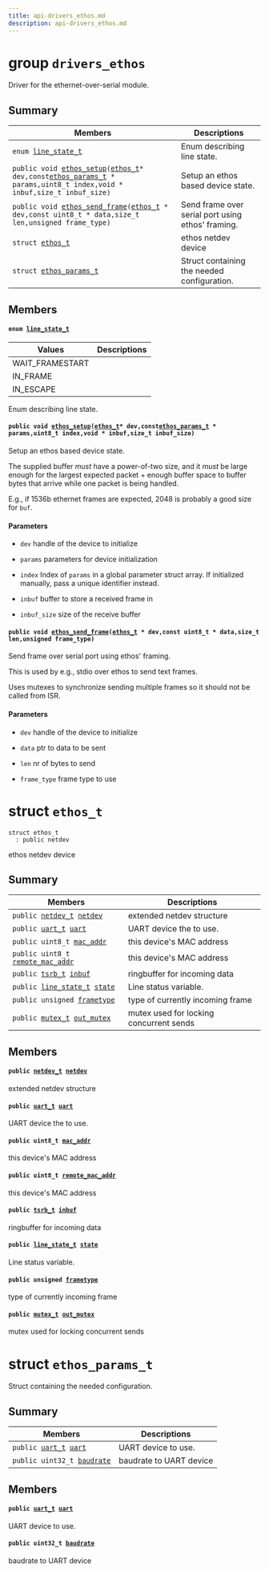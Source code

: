 ```yaml
---
title: api-drivers_ethos.md
description: api-drivers_ethos.md
---
```

# group `drivers_ethos` 

Driver for the ethernet-over-serial module.

## Summary

 Members                        | Descriptions                                
--------------------------------|---------------------------------------------
`enum `[`line_state_t`](#group__drivers__ethos_1ga55f4253a9885dff9bf3ab4e3131b5e45)            | Enum describing line state.
`public void `[`ethos_setup`](#group__drivers__ethos_1gae6d35008ae14fe18a0a56d60f4d47c8e)`(`[`ethos_t`](./doc/starlight-docs/src/content/docs/apidoc/api-drivers_ethos.md#structethos__t)` * dev,const `[`ethos_params_t`](./doc/starlight-docs/src/content/docs/apidoc/api-drivers_ethos.md#structethos__params__t)` * params,uint8_t index,void * inbuf,size_t inbuf_size)`            | Setup an ethos based device state.
`public void `[`ethos_send_frame`](#group__drivers__ethos_1gadb9bc46ab8a39cc605210402c12fa2b8)`(`[`ethos_t`](./doc/starlight-docs/src/content/docs/apidoc/api-drivers_ethos.md#structethos__t)` * dev,const uint8_t * data,size_t len,unsigned frame_type)`            | Send frame over serial port using ethos' framing.
`struct `[`ethos_t`](#structethos__t) | ethos netdev device
`struct `[`ethos_params_t`](#structethos__params__t) | Struct containing the needed configuration.

## Members

#### `enum `[`line_state_t`](#group__drivers__ethos_1ga55f4253a9885dff9bf3ab4e3131b5e45) 

 Values                         | Descriptions                                
--------------------------------|---------------------------------------------
WAIT_FRAMESTART            | 
IN_FRAME            | 
IN_ESCAPE            | 

Enum describing line state.

#### `public void `[`ethos_setup`](#group__drivers__ethos_1gae6d35008ae14fe18a0a56d60f4d47c8e)`(`[`ethos_t`](./doc/starlight-docs/src/content/docs/apidoc/api-drivers_ethos.md#structethos__t)` * dev,const `[`ethos_params_t`](./doc/starlight-docs/src/content/docs/apidoc/api-drivers_ethos.md#structethos__params__t)` * params,uint8_t index,void * inbuf,size_t inbuf_size)` 

Setup an ethos based device state.

The supplied buffer *must* have a power-of-two size, and it *must* be large enough for the largest expected packet + enough buffer space to buffer bytes that arrive while one packet is being handled.

E.g., if 1536b ethernet frames are expected, 2048 is probably a good size for `buf`.

#### Parameters
* `dev` handle of the device to initialize 

* `params` parameters for device initialization 

* `index` Index of `params` in a global parameter struct array. If initialized manually, pass a unique identifier instead. 

* `inbuf` buffer to store a received frame in 

* `inbuf_size` size of the receive buffer

#### `public void `[`ethos_send_frame`](#group__drivers__ethos_1gadb9bc46ab8a39cc605210402c12fa2b8)`(`[`ethos_t`](./doc/starlight-docs/src/content/docs/apidoc/api-drivers_ethos.md#structethos__t)` * dev,const uint8_t * data,size_t len,unsigned frame_type)` 

Send frame over serial port using ethos' framing.

This is used by e.g., stdio over ethos to send text frames.

Uses mutexes to synchronize sending multiple frames so it should not be called from ISR.

#### Parameters
* `dev` handle of the device to initialize 

* `data` ptr to data to be sent 

* `len` nr of bytes to send 

* `frame_type` frame type to use

# struct `ethos_t` 

```
struct ethos_t
  : public netdev
```  

ethos netdev device

## Summary

 Members                        | Descriptions                                
--------------------------------|---------------------------------------------
`public `[`netdev_t`](./doc/starlight-docs/src/content/docs/apidoc/api-undefined.md#group__drivers__netdev__api_1ga14012f723b7591ad2fa42ace34601ac4)` `[`netdev`](#structethos__t_1aa19e014d50b17153a37b4f569e850816) | extended netdev structure
`public `[`uart_t`](./doc/starlight-docs/src/content/docs/apidoc/api-undefined.md#group__drivers__periph__uart_1ga83a92464bff5eb42f085e06e553d52b1)` `[`uart`](#structethos__t_1afd058f8f2efb04dec945d7d1f8b1177c) | UART device the to use.
`public uint8_t `[`mac_addr`](#structethos__t_1a661bb3a792175f8ccbaa702557814841) | this device's MAC address
`public uint8_t `[`remote_mac_addr`](#structethos__t_1a60a4822f8d39e3d2008df73ca45fa297) | this device's MAC address
`public `[`tsrb_t`](./doc/starlight-docs/src/content/docs/apidoc/api-undefined.md#group__sys__tsrb_1gaa84b29b1af1ec9683aed02c4fdd3e123)` `[`inbuf`](#structethos__t_1a126fafcdccea6410c086a9a4cb3af3dd) | ringbuffer for incoming data
`public `[`line_state_t`](./doc/starlight-docs/src/content/docs/apidoc/api-undefined.md#group__drivers__ethos_1ga55f4253a9885dff9bf3ab4e3131b5e45)` `[`state`](#structethos__t_1add056b1c4bc907d6012a5cd780397116) | Line status variable.
`public unsigned `[`frametype`](#structethos__t_1a5e87a24716d8235930ab211d10f1dec9) | type of currently incoming frame
`public `[`mutex_t`](./doc/starlight-docs/src/content/docs/apidoc/api-core_sync_mutex.md#structmutex__t)` `[`out_mutex`](#structethos__t_1a40cdc851c2db31ea04b3ce8e34bc9474) | mutex used for locking concurrent sends

## Members

#### `public `[`netdev_t`](./doc/starlight-docs/src/content/docs/apidoc/api-undefined.md#group__drivers__netdev__api_1ga14012f723b7591ad2fa42ace34601ac4)` `[`netdev`](#structethos__t_1aa19e014d50b17153a37b4f569e850816) 

extended netdev structure

#### `public `[`uart_t`](./doc/starlight-docs/src/content/docs/apidoc/api-undefined.md#group__drivers__periph__uart_1ga83a92464bff5eb42f085e06e553d52b1)` `[`uart`](#structethos__t_1afd058f8f2efb04dec945d7d1f8b1177c) 

UART device the to use.

#### `public uint8_t `[`mac_addr`](#structethos__t_1a661bb3a792175f8ccbaa702557814841) 

this device's MAC address

#### `public uint8_t `[`remote_mac_addr`](#structethos__t_1a60a4822f8d39e3d2008df73ca45fa297) 

this device's MAC address

#### `public `[`tsrb_t`](./doc/starlight-docs/src/content/docs/apidoc/api-undefined.md#group__sys__tsrb_1gaa84b29b1af1ec9683aed02c4fdd3e123)` `[`inbuf`](#structethos__t_1a126fafcdccea6410c086a9a4cb3af3dd) 

ringbuffer for incoming data

#### `public `[`line_state_t`](./doc/starlight-docs/src/content/docs/apidoc/api-undefined.md#group__drivers__ethos_1ga55f4253a9885dff9bf3ab4e3131b5e45)` `[`state`](#structethos__t_1add056b1c4bc907d6012a5cd780397116) 

Line status variable.

#### `public unsigned `[`frametype`](#structethos__t_1a5e87a24716d8235930ab211d10f1dec9) 

type of currently incoming frame

#### `public `[`mutex_t`](./doc/starlight-docs/src/content/docs/apidoc/api-core_sync_mutex.md#structmutex__t)` `[`out_mutex`](#structethos__t_1a40cdc851c2db31ea04b3ce8e34bc9474) 

mutex used for locking concurrent sends

# struct `ethos_params_t` 

Struct containing the needed configuration.

## Summary

 Members                        | Descriptions                                
--------------------------------|---------------------------------------------
`public `[`uart_t`](./doc/starlight-docs/src/content/docs/apidoc/api-undefined.md#group__drivers__periph__uart_1ga83a92464bff5eb42f085e06e553d52b1)` `[`uart`](#structethos__params__t_1a8374cf7f3a8c6264f0422d9b244ffe40) | UART device to use.
`public uint32_t `[`baudrate`](#structethos__params__t_1a2774f92f32a5498f68bdd89775d3c431) | baudrate to UART device

## Members

#### `public `[`uart_t`](./doc/starlight-docs/src/content/docs/apidoc/api-undefined.md#group__drivers__periph__uart_1ga83a92464bff5eb42f085e06e553d52b1)` `[`uart`](#structethos__params__t_1a8374cf7f3a8c6264f0422d9b244ffe40) 

UART device to use.

#### `public uint32_t `[`baudrate`](#structethos__params__t_1a2774f92f32a5498f68bdd89775d3c431) 

baudrate to UART device

